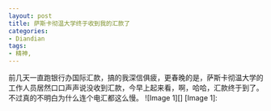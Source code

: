 ```yaml
---
layout: post
title: 萨斯卡彻温大学终于收到我的汇款了
categories:
- Diandian
tags:
- 精神, 
---
```

前几天一直跑银行办国际汇款，搞的我深信俱疲，更春晚的是，萨斯卡彻温大学的工作人员居然口口声声说没收到汇款，今早上起来看，啊，哈哈，汇款终于到了。不过真的不明白为什么连个电汇都这么慢。 !\[Image 1\]\[\] \[Image 1\]: